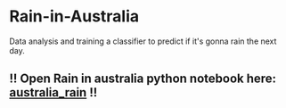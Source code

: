 # Rain-in-Australia
 Data analysis and training a classifier to predict if it's gonna rain the next day.

## !! Open Rain in australia python notebook here: [australia_rain](australia_rain.ipynb) !!

